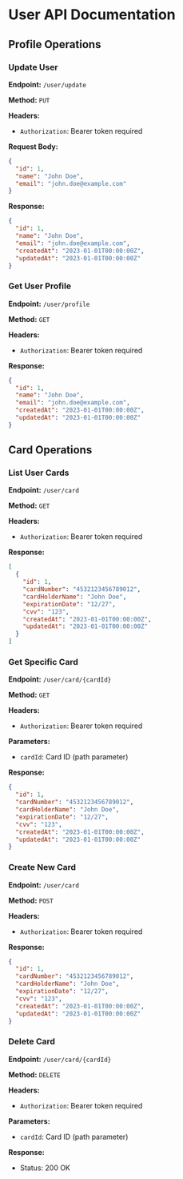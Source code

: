 # User API Documentation

## Profile Operations

### Update User

**Endpoint:** `/user/update`

**Method:** `PUT`

**Headers:**
- `Authorization`: Bearer token required

**Request Body:**
```json
{
  "id": 1,
  "name": "John Doe",
  "email": "john.doe@example.com"
}
```

**Response:**
```json
{
  "id": 1,
  "name": "John Doe",
  "email": "john.doe@example.com",
  "createdAt": "2023-01-01T00:00:00Z",
  "updatedAt": "2023-01-01T00:00:00Z"
}
```

### Get User Profile

**Endpoint:** `/user/profile`

**Method:** `GET`

**Headers:**
- `Authorization`: Bearer token required

**Response:**
```json
{
  "id": 1,
  "name": "John Doe",
  "email": "john.doe@example.com",
  "createdAt": "2023-01-01T00:00:00Z",
  "updatedAt": "2023-01-01T00:00:00Z"
}
```

## Card Operations

### List User Cards

**Endpoint:** `/user/card`

**Method:** `GET`

**Headers:**
- `Authorization`: Bearer token required

**Response:**
```json
[
  {
    "id": 1,
    "cardNumber": "4532123456789012",
    "cardHolderName": "John Doe",
    "expirationDate": "12/27",
    "cvv": "123",
    "createdAt": "2023-01-01T00:00:00Z",
    "updatedAt": "2023-01-01T00:00:00Z"
  }
]
```

### Get Specific Card

**Endpoint:** `/user/card/{cardId}`

**Method:** `GET`

**Headers:**
- `Authorization`: Bearer token required

**Parameters:**
- `cardId`: Card ID (path parameter)

**Response:**
```json
{
  "id": 1,
  "cardNumber": "4532123456789012",
  "cardHolderName": "John Doe",
  "expirationDate": "12/27",
  "cvv": "123",
  "createdAt": "2023-01-01T00:00:00Z",
  "updatedAt": "2023-01-01T00:00:00Z"
}
```

### Create New Card

**Endpoint:** `/user/card`

**Method:** `POST`

**Headers:**
- `Authorization`: Bearer token required

**Response:**
```json
{
  "id": 1,
  "cardNumber": "4532123456789012",
  "cardHolderName": "John Doe",
  "expirationDate": "12/27",
  "cvv": "123",
  "createdAt": "2023-01-01T00:00:00Z",
  "updatedAt": "2023-01-01T00:00:00Z"
}
```

### Delete Card

**Endpoint:** `/user/card/{cardId}`

**Method:** `DELETE`

**Headers:**
- `Authorization`: Bearer token required

**Parameters:**
- `cardId`: Card ID (path parameter)

**Response:**
- Status: 200 OK
